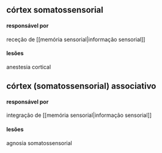 ## córtex somatossensorial
#### responsável por
receção de [[memória sensorial|informação sensorial]]
#### lesões
anestesia cortical


## córtex (somatossensorial) associativo
#### responsável por
integração de [[memória sensorial|informação sensorial]]
#### lesões
agnosia somatossensorial


